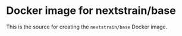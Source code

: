 # Docker image for nextstrain/base

This is the source for creating the `nextstrain/base` Docker image.
